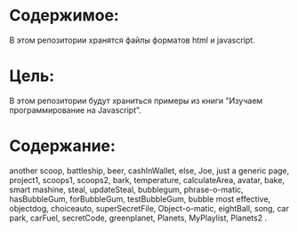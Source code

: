 Содержимое:
==========

В этом репозитории хранятся файлы форматов html и javascript.

Цель:
====

В этом репозитории будут храниться примеры из книги "Изучаем программирование на Javascript".

Содержание: 
==========

another scoop, battleship, beer, cashInWallet, else, Joe, just a generic page, project1, scoops1, scoops2, bark, temperature, calculateArea, avatar, bake, smart mashine, steal, updateSteal, bubblegum, phrase-o-matic, hasBubbleGum, forBubbleGum, testBubbleGum, bubble most effective, objectdog, choiceauto, superSecretFile, Object-o-matic, eightBall, song, car park, carFuel, secretCode, greenplanet, Planets, MyPlaylist, Planets2 .
